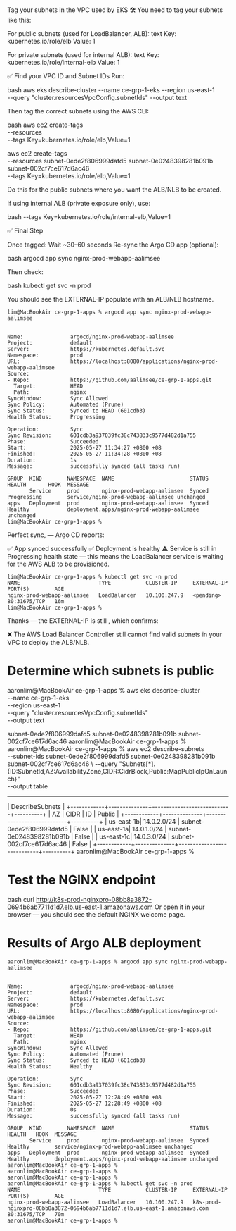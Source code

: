 Tag your subnets in the VPC used by EKS
🛠 You need to tag your subnets like this:

For public subnets (used for LoadBalancer, ALB):
text
Key:   kubernetes.io/role/elb
Value: 1

For private subnets (used for internal ALB):
text
Key:   kubernetes.io/role/internal-elb
Value: 1

✅ Find your VPC ID and Subnet IDs
Run:

bash
aws eks describe-cluster --name ce-grp-1-eks --region us-east-1 \
  --query "cluster.resourcesVpcConfig.subnetIds" --output text

Then tag the correct subnets using the AWS CLI:

bash
aws ec2 create-tags \
  --resources <subnet-id-1> <subnet-id-2> \
  --tags Key=kubernetes.io/role/elb,Value=1

aws ec2 create-tags \
--resources subnet-0ede2f806999dafd5 subnet-0e0248398281b091b subnet-002cf7ce617d6ac46 \
--tags Key=kubernetes.io/role/elb,Value=1

Do this for the public subnets where you want the ALB/NLB to be created.

If using internal ALB (private exposure only), use:

bash
--tags Key=kubernetes.io/role/internal-elb,Value=1

✅ Final Step

Once tagged:
Wait ~30–60 seconds
Re-sync the Argo CD app (optional):

bash
argocd app sync nginx-prod-webapp-aalimsee

Then check:

bash
kubectl get svc -n prod

You should see the EXTERNAL-IP populate with an ALB/NLB hostname.


```
lim@MacBookAir ce-grp-1-apps % argocd app sync nginx-prod-webapp-aalimsee


Name:               argocd/nginx-prod-webapp-aalimsee
Project:            default
Server:             https://kubernetes.default.svc
Namespace:          prod
URL:                https://localhost:8080/applications/nginx-prod-webapp-aalimsee
Source:
- Repo:             https://github.com/aalimsee/ce-grp-1-apps.git
  Target:           HEAD
  Path:             nginx
SyncWindow:         Sync Allowed
Sync Policy:        Automated (Prune)
Sync Status:        Synced to HEAD (601cdb3)
Health Status:      Progressing

Operation:          Sync
Sync Revision:      601cdb3a937039fc38c743833c9577d482d1a755
Phase:              Succeeded
Start:              2025-05-27 11:34:27 +0800 +08
Finished:           2025-05-27 11:34:28 +0800 +08
Duration:           1s
Message:            successfully synced (all tasks run)

GROUP  KIND        NAMESPACE  NAME                        STATUS  HEALTH       HOOK  MESSAGE
       Service     prod       nginx-prod-webapp-aalimsee  Synced  Progressing        service/nginx-prod-webapp-aalimsee unchanged
apps   Deployment  prod       nginx-prod-webapp-aalimsee  Synced  Healthy            deployment.apps/nginx-prod-webapp-aalimsee unchanged
lim@MacBookAir ce-grp-1-apps % 
```

Perfect sync,  — Argo CD reports:

✅ App synced successfully
✅ Deployment is healthy
⚠️ Service is still in Progressing health state — this means the LoadBalancer service is waiting for the AWS ALB to be provisioned.

```
lim@MacBookAir ce-grp-1-apps % kubectl get svc -n prod
NAME                         TYPE           CLUSTER-IP     EXTERNAL-IP   PORT(S)        AGE
nginx-prod-webapp-aalimsee   LoadBalancer   10.100.247.9   <pending>     80:31675/TCP   16m
lim@MacBookAir ce-grp-1-apps % 
```

Thanks  — the EXTERNAL-IP is still <pending>, which confirms:

❌ The AWS Load Balancer Controller still cannot find valid subnets in your VPC to deploy the ALB/NLB.

# Determine which subnets is public
aaronlim@MacBookAir ce-grp-1-apps % aws eks describe-cluster \
  --name ce-grp-1-eks \
  --region us-east-1 \
  --query "cluster.resourcesVpcConfig.subnetIds" \
  --output text

subnet-0ede2f806999dafd5        subnet-0e0248398281b091b        subnet-002cf7ce617d6ac46
aaronlim@MacBookAir ce-grp-1-apps % 
aaronlim@MacBookAir ce-grp-1-apps % aws ec2 describe-subnets \
  --subnet-ids subnet-0ede2f806999dafd5 subnet-0e0248398281b091b subnet-002cf7ce617d6ac46 \ 
  --query "Subnets[*].{ID:SubnetId,AZ:AvailabilityZone,CIDR:CidrBlock,Public:MapPublicIpOnLaunch}" \
  --output table

---------------------------------------------------------------------
|                          DescribeSubnets                          |
+------------+--------------+----------------------------+----------+
|     AZ     |    CIDR      |            ID              | Public   |
+------------+--------------+----------------------------+----------+
|  us-east-1b|  14.0.2.0/24 |  subnet-0ede2f806999dafd5  |  False   |
|  us-east-1a|  14.0.1.0/24 |  subnet-0e0248398281b091b  |  False   |
|  us-east-1c|  14.0.3.0/24 |  subnet-002cf7ce617d6ac46  |  False   |
+------------+--------------+----------------------------+----------+
aaronlim@MacBookAir ce-grp-1-apps % 


# Test the NGINX endpoint
bash
curl http://k8s-prod-nginxpro-08bb8a3872-0694b6ab7711d1d7.elb.us-east-1.amazonaws.com
Or open it in your browser — you should see the default NGINX welcome page.


# Results of Argo ALB deployment
```
aaronlim@MacBookAir ce-grp-1-apps % argocd app sync nginx-prod-webapp-aalimsee


Name:               argocd/nginx-prod-webapp-aalimsee
Project:            default
Server:             https://kubernetes.default.svc
Namespace:          prod
URL:                https://localhost:8080/applications/nginx-prod-webapp-aalimsee
Source:
- Repo:             https://github.com/aalimsee/ce-grp-1-apps.git
  Target:           HEAD
  Path:             nginx
SyncWindow:         Sync Allowed
Sync Policy:        Automated (Prune)
Sync Status:        Synced to HEAD (601cdb3)
Health Status:      Healthy

Operation:          Sync
Sync Revision:      601cdb3a937039fc38c743833c9577d482d1a755
Phase:              Succeeded
Start:              2025-05-27 12:28:49 +0800 +08
Finished:           2025-05-27 12:28:49 +0800 +08
Duration:           0s
Message:            successfully synced (all tasks run)

GROUP  KIND        NAMESPACE  NAME                        STATUS  HEALTH   HOOK  MESSAGE
       Service     prod       nginx-prod-webapp-aalimsee  Synced  Healthy        service/nginx-prod-webapp-aalimsee unchanged
apps   Deployment  prod       nginx-prod-webapp-aalimsee  Synced  Healthy        deployment.apps/nginx-prod-webapp-aalimsee unchanged
aaronlim@MacBookAir ce-grp-1-apps % 
aaronlim@MacBookAir ce-grp-1-apps % 
aaronlim@MacBookAir ce-grp-1-apps % 
aaronlim@MacBookAir ce-grp-1-apps % kubectl get svc -n prod
NAME                         TYPE           CLUSTER-IP     EXTERNAL-IP                                                                 PORT(S)        AGE
nginx-prod-webapp-aalimsee   LoadBalancer   10.100.247.9   k8s-prod-nginxpro-08bb8a3872-0694b6ab7711d1d7.elb.us-east-1.amazonaws.com   80:31675/TCP   70m
aaronlim@MacBookAir ce-grp-1-apps % 
```
